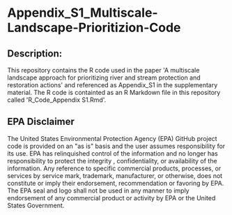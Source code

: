 # Appendix_S1_Multiscale-Landscape-Prioritizion-Code 

## Description: 
This repository contains the R code used in the paper 'A multiscale landscape approach for prioritizing river and stream protection and restoration actions' and referenced as Appendix_S1 in the supplementary material.  The R code is containted as an R Markdown file in this repository called 'R_Code_Appendix S1.Rmd'.

## EPA Disclaimer
The United States Environmental Protection Agency (EPA) GitHub project code is provided on an "as is" basis and the user assumes responsibility for its use.  EPA has relinquished control of the information and no longer has responsibility to protect the integrity , confidentiality, or availability of the information.  Any reference to specific commercial products, processes, or services by service mark, trademark, manufacturer, or otherwise, does not constitute or imply their endorsement, recommendation or favoring by EPA.  The EPA seal and logo shall not be used in any manner to imply endorsement of any commercial product or activity by EPA or the United States Government.

